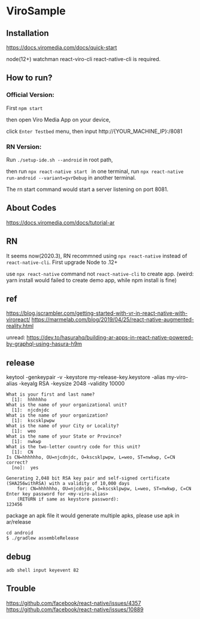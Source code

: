 # ViroSample

## Installation
https://docs.viromedia.com/docs/quick-start

node(12+) watchman react-viro-cli react-native-cli is required.


## How to run?

### Official Version:
First `npm start`

then open Viro Media App on your device,

click `Enter Testbed` menu, then input http://{YOUR_MACHINE_IP}:/8081

### RN Version:

Run `./setup-ide.sh --android` in root path,

then run `npx react-native start ` in one terminal,  run ` npx react-native run-android --variant=gvrDebug ` in another terminal.

The rn start command would start a server listening on port 8081.


## About Codes
https://docs.viromedia.com/docs/tutorial-ar



## RN
It seems now(2020.3), RN recommned using `npx react-native` instead of  `react-native-cli`.
First upgrade Node to .12+

use `npx react-native` command not `react-native-cli` to create app.
(weird:  yarn install would failed to create demo app, while npm install is fine)


## ref
https://blog.jscrambler.com/getting-started-with-vr-in-react-native-with-viroreact/
https://marmelab.com/blog/2019/04/25/react-native-augmented-reality.html

unread:
https://dev.to/hasurahq/building-ar-apps-in-react-native-powered-by-graphql-using-hasura-h9m

## release



keytool -genkeypair -v -keystore my-release-key.keystore -alias my-viro-alias -keyalg RSA -keysize 2048 -validity 10000
```
What is your first and last name?
  [1]:  hhhhhho
What is the name of your organizational unit?
  [1]:  njcdnjdc
What is the name of your organization?
  [1]:  kscsklpwpw
What is the name of your City or Locality?
  [1]:  weo
What is the name of your State or Province?
  [1]:  nwkwp
What is the two-letter country code for this unit?
  [1]:  CN
Is CN=hhhhhho, OU=njcdnjdc, O=kscsklpwpw, L=weo, ST=nwkwp, C=CN correct?
  [no]:  yes

Generating 2,048 bit RSA key pair and self-signed certificate (SHA256withRSA) with a validity of 10,000 days
	for: CN=hhhhhho, OU=njcdnjdc, O=kscsklpwpw, L=weo, ST=nwkwp, C=CN
Enter key password for <my-viro-alias>
	(RETURN if same as keystore password):
123456
```

package an apk file
it would generate multiple apks, please use apk in ar/release
```
cd android
$ ./gradlew assembleRelease
```

## debug
```
adb shell input keyevent 82
```
## Trouble
https://github.com/facebook/react-native/issues/4357
https://github.com/facebook/react-native/issues/10889